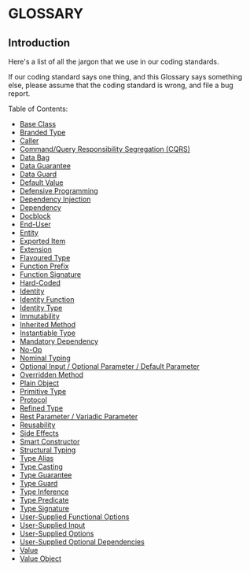 # GLOSSARY

## Introduction

Here's a list of all the jargon that we use in our coding standards.

If our coding standard says one thing, and this Glossary says something else, please assume that the coding standard is wrong, and file a bug report.

Table of Contents:
- [Base Class][Base Class]
- [Branded Type][Branded Type]
- [Caller][Caller]
- [Command/Query Responsibility Segregation (CQRS)][CQRS]
- [Data Bag][Data Bag]
- [Data Guarantee][Data Guarantee]
- [Data Guard][Data Guard]
- [Default Value][Default Value]
- [Defensive Programming][Defensive Programming]
- [Dependency Injection][Dependency Injection]
- [Dependency][Dependency]
- [Docblock][Docblock]
- [End-User][End-User]
- [Entity][Entity]
- [Exported Item][Exported Item]
- [Extension][Extension]
- [Flavoured Type][Flavoured Type]
- [Function Prefix][Function Prefix]
- [Function Signature][Function Signature]
- [Hard-Coded][Hard-Coded]
- [Identity][Identity]
- [Identity Function][Identity Function]
- [Identity Type][Identity Type]
- [Immutability][Immutability]
- [Inherited Method][Inherited Method]
- [Instantiable Type][Instantiable Type]
- [Mandatory Dependency][Mandatory Dependency]
- [No-Op][No-Op]
- [Nominal Typing][Nominal Typing]
- [Optional Input / Optional Parameter / Default Parameter][Optional Input]
- [Overridden Method][Overridden Method]
- [Plain Object][Plain Object]
- [Primitive Type][Primitive Type]
- [Protocol][Protocol]
- [Refined Type][Refined Type]
- [Rest Parameter / Variadic Parameter][Rest Parameter]
- [Reusability][Reusability]
- [Side Effects][Side Effects]
- [Smart Constructor][Smart Constructor]
- [Structural Typing][Structural Typing]
- [Type Alias][Type Alias]
- [Type Casting][Type Casting]
- [Type Guarantee][Type Guarantee]
- [Type Guard][Type Guard]
- [Type Inference][Type Inference]
- [Type Predicate][Type Predicate]
- [Type Signature][Type Signature]
- [User-Supplied Functional Options][User-Supplied Functional Options]
- [User-Supplied Input][User-Supplied Input]
- [User-Supplied Options][User-Supplied Options]
- [User-Supplied Optional Dependencies][User-Supplied Optional Dependencies]
- [Value][Value]
- [Value Object][Value Object]

[ADOPTION]: ../impacted-areas/ADOPTION.md
[CONTRIBUTIONS]: ../impacted-areas/CONTRIBUTIONS.md
[CORRECTNESS]: ../impacted-areas/CORRECTNESS.md
[GOVERNANCE]: ../impacted-areas/GOVERNANCE.md
[PROJECT-MAINTENANCE]: ../impacted-areas/PROJECT-MAINTENANCE.md
[ROBUSTNESS]: ../impacted-areas/ROBUSTNESS.md
[SECURITY]: ../impacted-areas/SECURITY.md
[TESTABILITY]: ../impacted-areas/TESTABILITY.md
[Base Class]: ./base-class.md
[Branded Type]: ./branded-type.md
[Caller]: ./caller.md
[CQRS]: ./CQRS.md
[Data Bag]: ./data-bag.md
[Data Guard]: ./data-guard.md
[Data Guarantee]: ./data-guarantee.md
[Default Value]: ./default-value.md
[Defensive Programming]: ./defensive-programming.md
[Dependency]: ./dependency.md
[Dependency Injection]: ./dependency-injection.md
[Docblock]: ./docblock.md
[End-User]: ./end-user.md
[Entity]: ./entity.md
[Exported Item]: ./exported-item.md
[Extension]: ./extension.md
[Flavoured Type]: ./flavoured-type.md
[Function Prefix]: ./function-prefix.md
[Function Signature]: ./function-signature.md
[Hard-Coded]: ./hard-coded.md
[Identity]: ./identity.md
[Identity Function]: ./identity-function.md
[Identity Type]: ./identity-type.md
[Immutability]: ./immutability.md
[Inherited Method]: ./inherited-method.md
[Instantiable Type]: ./instantiable-type.md
[Mandatory Dependency]: ./mandatory-dependency.md
[No-Op]: ./no-op.md
[Nominal Typing]: ./nominal-typing.md
[Optional Input]: ./optional-input.md
[Overridden Method]: ./overridden-method.md
[Plain Object]: ./plain-object.md
[Primitive Type]: ./primitive-type.md
[Protocol]: ./protocol.md
[Refined Type]: ./refined-type.md
[Rest Parameter]: ./rest-parameter.md
[Reusability]: ./reusability.md
[Side Effects]: ./side-effects.md
[Smart Constructor]: ./smart-constructor.md
[Structural Typing]: ./structural-typing.md
[Type Alias]: ./type-alias.md
[Type Casting]: ./type-casting.md
[Type Guarantee]: ./type-guarantee.md
[Type Guard]: ./type-guard.md
[Type Inference]: ./type-inference.md
[Type Predicate]: ./type-predicate.md
[Type Signature]: ./type-signature.md
[User-Supplied Functional Options]: ./user-supplied-functional-options.md
[User-Supplied Input]: ./user-supplied-input.md
[User-Supplied Options]: ./user-supplied-options.md
[User-Supplied Optional Dependencies]: ./user-supplied-optional-dependencies.md
[Value]: ./value.md
[Value Object]: ./value-object.md
